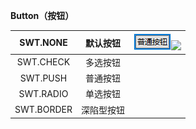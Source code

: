 **Button（按钮）**

| SWT.NONE | 默认按钮 | ![](/assets/none.png)![](/assets/import.png) |
| :---: | :---: | :---: |
| SWT.CHECK | 多选按钮 |  |
| SWT.PUSH | 普通按钮 |  |
| SWT.RADIO | 单选按钮 |  |
| SWT.BORDER | 深陷型按钮 |  |



